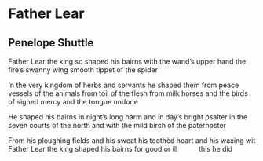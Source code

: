 # Father Lear
## Penelope Shuttle
Father Lear the king so shaped his bairns
with the wand’s upper hand
the fire’s swanny wing
smooth tippet of the spider

In the very kingdom of herbs and servants
he shaped them
from peace vessels of the animals
from toil of the flesh
from milk horses and the birds of sighed mercy
and the tongue undone

He shaped his bairns
in night’s long harm and in day’s bright psalter
in the seven courts of the north
and with the mild birch of the paternoster

From his ploughing fields and his sweat
his toothèd heart and his waxing wit
Father Lear the king shaped his bairns
for good or ill           this he did